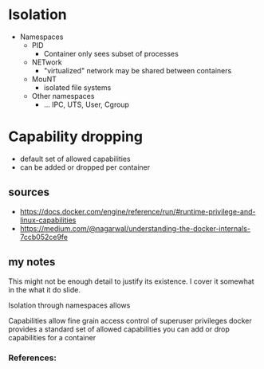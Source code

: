 # Isolation
 - Namespaces
   - PID
     - Container only sees subset of processes
   - NETwork
     - "virtualized" network may be shared between containers
   - MouNT
     - isolated file systems
   - Other namespaces
     - ... IPC, UTS, User, Cgroup

# Capability dropping
 - default set of allowed capabilities
 - can be added or dropped per container


## sources
 - https://docs.docker.com/engine/reference/run/#runtime-privilege-and-linux-capabilities
 - https://medium.com/@nagarwal/understanding-the-docker-internals-7ccb052ce9fe

## my notes
This might not be enough detail to justify its existence.  I cover it somewhat in the what it do slide.


Isolation through namespaces allows 

Capabilities allow fine grain access control of superuser privileges
docker provides a standard set of allowed capabilities
you can add or drop capabilities for a container





### References:
